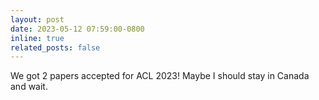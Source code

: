 ```yaml
---
layout: post
date: 2023-05-12 07:59:00-0800
inline: true
related_posts: false
---
```


We got 2 papers accepted for ACL 2023! Maybe I should stay in Canada and wait.
